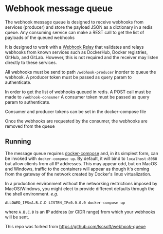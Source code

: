 # Webhook message queue
The webhook message queue is designed to receive webhooks from services (producer) and
store the payload JSON as a dictionary in a redis queue. Any consuming service can make a REST call
to get the list of payloads of the queued webhooks

It is designed to work with a [Webhook Relay](https://github.com/lscsoft/webhook-relay) that
validates and relays webhooks from known services such as DockerHub, Docker
registries, GitHub, and GitLab. However, this is not required and the receiver
may listen directly to these services.

All webhooks must be send to path `/webhook-producer` inorder to queue the webhook.
A producer token must be passed as query param to authenticate.

In order to get the list of webhooks queued in redis. A POST call must be made to `/webhook-consumer`
A consumer token must be passed as query param to authenticate.

Consumer and producer tokens can be set in the docker-compose file

Once the webhooks are requested by the consumer, the webhooks are removed from the queue

## Running

The message queue requires [docker-compose](https://docs.docker.com/compose/install/)
and, in its simplest form, can be invoked with `docker-compose up`. By default,
it will bind to `localhost:8080` but allow clients from all IP addresses. This
may appear odd, but on MacOS and Windows, traffic to the containers will appear
as though it's coming from the gateway of the network created by
Docker's linux virtualization.

In a production environment without the networking restrictions imposed by
MacOS/Windows, you might elect to provide different defaults through the
the shell environment. _e.g._
```
ALLOWED_IPS=A.B.C.D LISTEN_IP=0.0.0.0 docker-compose up
```
where `A.B.C.D` is an IP address (or CIDR range) from which your webhooks will
be sent.


This repo was forked from https://github.com/lscsoft/webhook-queue
